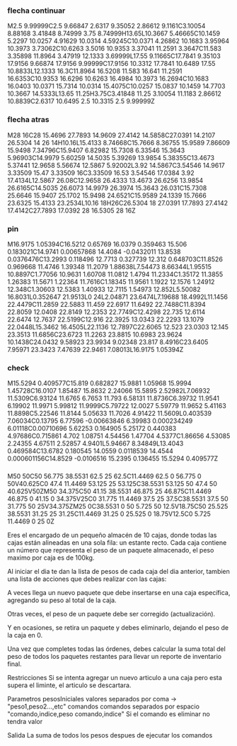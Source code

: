 ### flecha continuar
M2.5 9.99999C2.5 9.66847 2.6317 9.35052 2.86612 9.1161C3.10054 8.88168 3.41848 8.74999 3.75 8.74999H13.65L10.3667 5.46665C10.1459 5.2297 10.0257 4.91629 10.0314 4.59245C10.0371 4.26862 10.1683 3.95964 10.3973 3.73062C10.6263 3.5016 10.9353 3.37041 11.2591 3.3647C11.583 3.35898 11.8964 3.47919 12.1333 3.69999L17.55 9.11665C17.7841 9.35103 17.9156 9.66874 17.9156 9.99999C17.9156 10.3312 17.7841 10.6489 17.55 10.8833L12.1333 16.3C11.8964 16.5208 11.583 16.641 11.2591 16.6353C10.9353 16.6296 10.6263 16.4984 10.3973 16.2694C10.1683 16.0403 10.0371 15.7314 10.0314 15.4075C10.0257 15.0837 10.1459 14.7703 10.3667 14.5333L13.65 11.25H3.75C3.41848 11.25 3.10054 11.1183 2.86612 10.8839C2.6317 10.6495 2.5 10.3315 2.5 9.99999Z

### flecha atras
M28 16C28 15.4696 27.7893 14.9609 27.4142 14.5858C27.0391 14.2107 26.5304 14 26 14H10.16L15.4133 8.74668C15.7666 8.36755 15.9589 7.86609 15.9498 7.34796C15.9407 6.82982 15.7308 6.33546 15.3643 5.96903C14.9979 5.60259 14.5035 5.39269 13.9854 5.38355C13.4673 5.37441 12.9658 5.56674 12.5867 5.92002L3.92 14.5867C3.54546 14.9617 3.33509 15.47 3.33509 16C3.33509 16.53 3.54546 17.0384 3.92 17.4134L12.5867 26.08C12.9658 26.4333 13.4673 26.6256 13.9854 26.6165C14.5035 26.6073 14.9979 26.3974 15.3643 26.031C15.7308 25.6646 15.9407 25.1702 15.9498 24.6521C15.9589 24.1339 15.7666 23.6325 15.4133 23.2534L10.16 18H26C26.5304 18 27.0391 17.7893 27.4142 17.4142C27.7893 17.0392 28 16.5305 28 16Z

### pin
M16.9175 1.05394C16.5212 0.65769 16.0379 0.359463 15.506 0.183021C14.9741 0.00657868 14.4084 -0.0432011 13.8538 0.0376476C13.2993 0.118496 12.7713 0.327739 12.312 0.648703C11.8526 0.969668 11.4746 1.39348 11.2079 1.88638L7.54473 8.66344L1.95515 10.8897C1.77056 10.9631 1.60708 11.0812 1.4794 11.2334C1.35172 11.3855 1.26383 11.5671 1.22364 11.7616C1.18345 11.9561 1.1922 12.1576 1.24912 12.348C1.30603 12.5383 1.40933 12.7115 1.54973 12.852L5.50082 16.8031L0.352647 21.9513L0 24L2.04871 23.6474L7.19688 18.4992L11.1456 22.4479C11.2859 22.5883 11.459 22.6917 11.6492 22.7488C11.8394 22.8059 12.0408 22.8149 12.2353 22.7749C12.4298 22.735 12.6114 22.6474 12.7637 22.5199C12.916 22.3925 13.0343 22.2293 13.1079 22.0448L15.3462 16.4505L22.1136 12.7897C22.6065 12.523 23.0303 12.145 23.3513 11.6856C23.6723 11.2263 23.8815 10.6983 23.9624 10.1438C24.0432 9.58923 23.9934 9.02348 23.817 8.4916C23.6405 7.95971 23.3423 7.47639 22.9461 7.08013L16.9175 1.05394Z

### check
M15.5294 0.409577C15.819 0.682827 15.9881 1.05968 15.9994 1.45728C16.0107 1.85487 15.8632 2.24066 15.5895 2.52982L7.06932 11.5309C6.93124 11.6765 6.7653 11.793 6.58131 11.8736C6.39732 11.9541 6.19902 11.9971 5.99812 11.9999C5.79722 12.0027 5.59779 11.9652 5.41163 11.8898C5.22546 11.8144 5.05633 11.7026 4.91422 11.5609L0.403539 7.06034C0.13795 6.77596 -0.00663846 6.39983 0.000234249 6.01118C0.00710696 5.62253 0.164905 5.25172 0.440383 4.97686C0.715861 4.702 1.08751 4.54456 1.47704 4.5377C1.86656 4.53085 2.24355 4.67511 2.52857 4.9401L5.94667 8.34849L13.4043 0.469584C13.6782 0.180545 14.0559 0.0118539 14.4544 0.000601156C14.8529 -0.0106516 15.2395 0.136455 15.5294 0.409577Z

### 
M50 50C50 56.775 38.5531 62.5 25 62.5C11.4469 62.5 0 56.775 0 50V40.625C0 47.4 11.4469 53.125 25 53.125C38.5531 53.125 50 47.4 50 40.625V50ZM50 34.375C50 41.15 38.5531 46.875 25 46.875C11.4469 46.875 0 41.15 0 34.375V25C0 31.775 11.4469 37.5 25 37.5C38.5531 37.5 50 31.775 50 25V34.375ZM25 0C38.5531 0 50 5.725 50 12.5V18.75C50 25.525 38.5531 31.25 25 31.25C11.4469 31.25 0 25.525 0 18.75V12.5C0 5.725 11.4469 0 25 0Z

Eres el encargado de un pequeño almacén de 10 cajas, donde todas las cajas están alineadas en una sola fila: un estante recto. Cada caja contiene un número que representa el peso de un paquete almacenado, el peso maximo por caja es de 100kg.

Al iniciar el dia te dan la lista de pesos de cada caja del dia anterior, tambien una lista de acciones que debes realizar con las cajas:

A veces llega un nuevo paquete que debe insertarse en una caja específica, agregando su peso al total de la caja.

Otras veces, el peso de un paquete debe ser corregido (actualización).

Y en ocasiones, se retira un paquete y debes eliminarlo, dejando el peso de la caja en 0.

Una vez que completes todas las órdenes, debes calcular la suma total del peso de todos los paquetes restantes para llevar un reporte de inventario final.

Restricciones
Si se intenta agregar un nuevo articulo a una caja pero esta supera el liminte, el articulo se descartara.

Parametros
pesosIniciales
valores separados por coma → "peso1,peso2...,etc"
comandos comandos separados por espacio "comando,indice,peso comando,indice"
Si el comando es eliminar no tendra valor

Salida
La suma de todos los pesos despues de ejecutar los comandos




